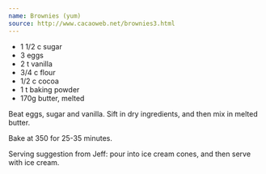 ```yaml
---
name: Brownies (yum)
source: http://www.cacaoweb.net/brownies3.html
---
```


* 1 1/2 c sugar
* 3 eggs
* 2 t vanilla
* 3/4 c flour
* 1/2 c cocoa
* 1 t baking powder
* 170g butter, melted

Beat eggs, sugar and vanilla. Sift in dry ingredients, and then mix in melted butter.

Bake at 350 for 25-35 minutes.

Serving suggestion from Jeff: pour into ice cream cones, and then serve with ice cream.

